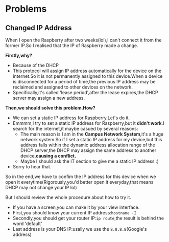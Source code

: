 # Problems

## Changed IP Address

When I open the Raspberry after two weeks(lol),I can't connect it from the former IP.So I realised that the IP of Raspberry made a  change.

**Firstly,why?**

- Because of the DHCP
- This protocol will assign IP address automatically for the device on the internet.So it is not permanently assigned to this device.When a device is disconnected for a period of time,the previous IP address may be reclaimed and assigned to other devices on the network.
- Specifically,it's called 'lease period',after the lease expires,the DHCP server may assign a new address.

**Then,we should solve this problem.How?**

- We can set a static IP address for Raspberry.Let's do it.
- Emmmm,I try to set a static IP address for Raspberry,but it **didn't work**.I search for the internet,it maybe casued by several reasons:
  - The main reason is I am in the **Campus Network System**,it's a  huge network system.So if I set a static IP address for my device,but this address falls within the dynamic address allocation range of the DHCP server,the DHCP may assign the same address to another device,**causing a conflict.**
  - Maybe I should ask the IT section to give me a static IP address :)
- Sorry to hear that.

So in the end,we have to confim the IP address for this device when we open it everytime(Rigorously,you'd better open it everyday,that means DHCP may not change your IP lol)

But I should review the whole procedure about how to try it.

- If you have a screen,you can make it by your view interface.
- First,you should know your current IP address:`hostname -I`
- Secondly,you should get your router IP:`ip route`,the result is behind the word 'default'
- Last address is your DNS IP:usally we use the `8.8.8.8`(Google's address)